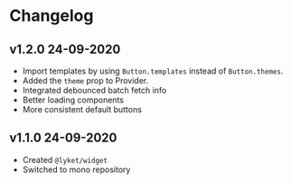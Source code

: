 # Changelog

## v1.2.0 24-09-2020

- Import templates by using `Button.templates` instead of `Button.themes`.
- Added the `theme` prop to Provider.
- Integrated debounced batch fetch info
- Better loading components
- More consistent default buttons

## v1.1.0 24-09-2020

- Created `@lyket/widget`
- Switched to mono repository
